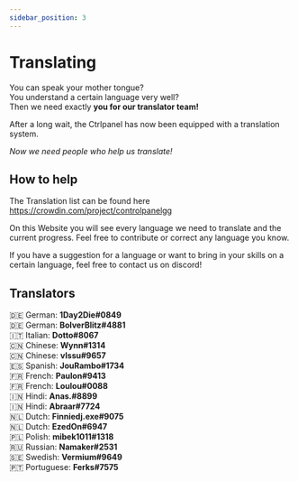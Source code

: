 ```yaml
---
sidebar_position: 3
---
```


# Translating

You can speak your mother tongue?<br/>
You understand a certain language very well?<br/>
Then we need exactly **you for our translator team!**<br/>

After a long wait, the Ctrlpanel has now been equipped with a translation system.<br/>

_Now we need people who help us translate!_<br/>

## How to help

The Translation list can be found here
<https://crowdin.com/project/controlpanelgg>

On this Website you will see every language we need to translate and the current progress.
Feel free to contribute or correct any language you know.

If you have a suggestion for a language or want to bring in your skills on a certain language, feel free to contact us on discord!

## Translators

:de: German: **1Day2Die#0849**<br/>
:de: German: **BolverBlitz#4881**<br/>
:it: Italian: **Dotto#8067**<br/>
🇨🇳 Chinese: **Wynn#1314**<br/>
🇨🇳 Chinese: **vlssu#9657**<br/>
🇪🇸 Spanish: **JouRambo#1734**<br/>
🇫🇷 French: **Paulon#9413**<br/>
🇫🇷 French: **Loulou#0088**<br/>
🇮🇳 Hindi: **Anas.#8899**<br/>
🇮🇳 Hindi: **Abraar#7724**<br/>
🇳🇱 Dutch: **Finniedj.exe#9075**<br/>
🇳🇱 Dutch: **EzedOn#6947**<br/>
🇵🇱 Polish: **mibek1011#1318**<br/>
🇷🇺 Russian: **Namaker#2531**<br/>
🇸🇪 Swedish: **Vermium#9649**<br/>
🇵🇹 Portuguese: **Ferks#7575**<br/>
